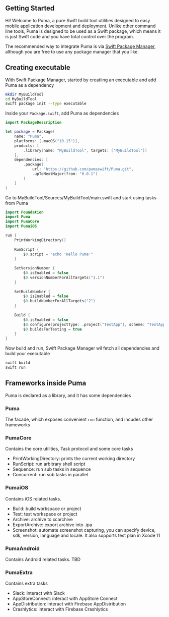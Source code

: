 ## Getting Started

Hi! Welcome to Puma, a pure Swift build tool utilities designed to easy mobile application development and deployment. Unlike other command line tools, Puma is designed to be used as a Swift package, which means it is just Swift code and you have total control over the program.

The recommended way to integrate Puma is via [Swift Package Manager](https://swift.org/package-manager/), although you are free to use any package manager that you like.

## Creating executable

With Swift Package Manager, started by creatiing an executable and add Puma as a dependency

```sh
mkdir MyBuildTool
cd MyBuildTool
swift package init --type executable
```

Inside your `Package.swift`, add Puma as dependencies

```swift
import PackageDescription

let package = Package(
    name: "Puma",
    platforms: [.macOS("10.15")],
    products: [
        .library(name: "MyBuildTool", targets: ["MyBuildTool"])
    ],
    dependencies: [
        .package(
            url: "https://github.com/pumaswift/Puma.git",
            .upToNextMajor(from: "0.0.1")
        )
    ]
)
```

Go to MyBuildTool/Sources/MyBuildTool/main.swift and start using tasks from Puma

```swift
import Foundation
import Puma
import PumaCore
import PumaiOS

run {
    PrintWorkingDirectory()
    
    RunScript {
        $0.script = "echo 'Hello Puma'"
    }
    
    SetVersionNumber {
        $0.isEnabled = false
        $0.versionNumberForAllTargets("1.1")
    }
    
    SetBuildNumber {
        $0.isEnabled = false
        $0.buildNumberForAllTargets("2")
    }
    
    Build {
        $0.isEnabled = false
        $0.configure(projectType: .project("TestApp"), scheme: "TestApp")
        $0.buildsForTesting = true
    }
}
```

Now build and run, Swift Package Manager wil fetch all dependencies and build your executable

```sh
swift build
swift run
```

## Frameworks inside Puma

Puma is declared as a library, and it has some dependencies

### Puma

The facade, which exposes convenient `run` function, and incudes other frameworks

### PumaCore

Contains the core utilities, Task protocol and some core tasks

- PrintWorkingDirectory: prints the current working directory
- RunScript: run arbitrary shell script
- Sequence: run sub tasks in sequence
- Concurrent: run sub tasks in parallel

### PumaiOS

Contains iOS related tasks.

- Build: build workspace or project
- Test: test workspace or project
- Archive: archive to xcarchive
- ExportArchive: export archive into .ipa
- Screenshot: automate screenshot capturing, you can specify device, sdk, version, language and locale. It also supports test plan in Xcode 11

### PumaAndroid

Contains Android related tasks. TBD

### PumaExtra

Contains extra tasks

- Slack: interact with Slack
- AppStoreConnect: interact with AppStore Connect
- AppDistribution: interact with Firebase AppDistribution
- Crashlytics: interact with Firebase Crashlytics